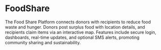 # FoodShare
The Food Share Platform connects donors with recipients to reduce food waste and hunger. Donors post surplus food with location details, and recipients claim items via an interactive map. Features include secure login, dashboards, real-time updates, and optional SMS alerts, promoting community sharing and sustainability.
